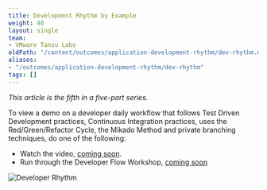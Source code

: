 ```yaml
---
title: Development Rhythm by Example
weight: 40
layout: single
team:
- VMware Tanzu Labs
oldPath: "/content/outcomes/application-development-rhythm/dev-rhythm.md"
aliases:
- "/outcomes/application-development-rhythm/dev-rhythm"
tags: []
---
```


*This article is the fifth in a five-part series.*

To view a demo on a developer daily workflow that follows Test Driven Development practices, Continuous Integration practices, uses the Red/Green/Refactor Cycle, the Mikado Method and private branching techniques, do one of the following:

- Watch the video, [coming soon](https://github.com/vmware-tanzu/tanzu-dev-portal/issues/1097).
- Run through the Developer Flow Workshop, [coming soon](https://github.com/vmware-tanzu/tanzu-dev-portal/issues/1098)

![Developer Rhythm](/images/outcomes/application-development-rhythm/developer-rhythm-programmer.jpg)
